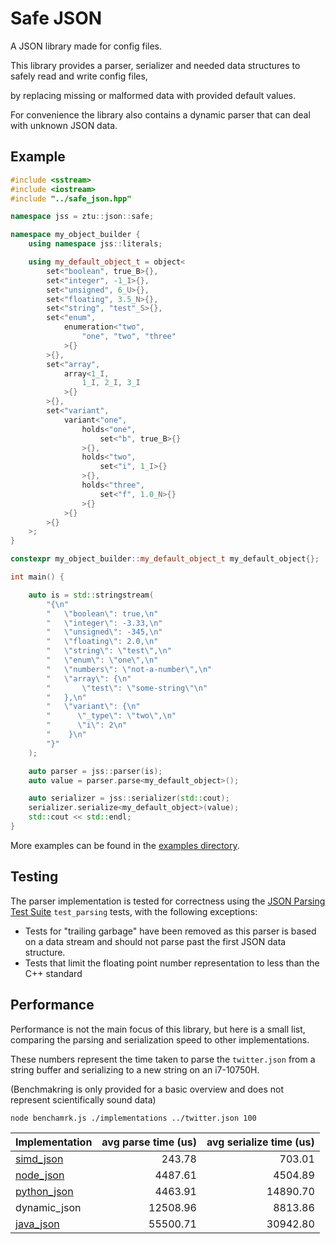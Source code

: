 # Safe JSON

A JSON library made for config files.

This library provides a parser, serializer and needed data structures to safely read and write config files,

by replacing missing or malformed data with provided default values.

For convenience the library also contains a dynamic parser that can deal with unknown JSON data.


## Example
```c++
#include <sstream>
#include <iostream>
#include "../safe_json.hpp"

namespace jss = ztu::json::safe;

namespace my_object_builder {
	using namespace jss::literals;

	using my_default_object_t = object<
		set<"boolean", true_B>{},
		set<"integer", -1_I>{},
		set<"unsigned", 6_U>{},
		set<"floating", 3.5_N>{},
		set<"string", "test"_S>{},
		set<"enum",
			enumeration<"two",
				"one", "two", "three"
			>{}
		>{},
		set<"array",
			array<1_I,
				1_I, 2_I, 3_I
			>{}
		>{},
		set<"variant",
			variant<"one",
				holds<"one",
					set<"b", true_B>{}
				>{},
				holds<"two",
					set<"i", 1_I>{}
				>{},
				holds<"three",
					set<"f", 1.0_N>{}
				>{}
			>{}
		>{}
	>;
}

constexpr my_object_builder::my_default_object_t my_default_object{};

int main() {

	auto is = std::stringstream(
		"{\n"
		"	\"boolean\": true,\n"
		"	\"integer\": -3.33,\n"
		"	\"unsigned\": -345,\n"
		"	\"floating\": 2.0,\n"
		"	\"string\": \"test\",\n"
		"	\"enum\": \"one\",\n"
		"	\"numbers\": \"not-a-number\",\n"
		"	\"array\": {\n"
		"		\"test\": \"some-string\"\n"
		"	},\n"
		"	\"variant\": {\n"
		"      \"_type\": \"two\",\n"
		"      \"i\": 2\n"
		"    }\n"
		"}"
	);

	auto parser = jss::parser(is);
	auto value = parser.parse<my_default_object>();

	auto serializer = jss::serializer(std::cout);
	serializer.serialize<my_default_object>(value);
	std::cout << std::endl;
}
```
More examples can be found in the [examples directory](examples/).

## Testing
The parser implementation is tested for correctness using the [JSON Parsing Test Suite](https://github.com/nst/JSONTestSuite/tree/master) `test_parsing` tests, with the following exceptions:
* Tests for "trailing garbage" have been removed as this parser is based on a data stream and should not parse past the first JSON data structure.
* Tests that limit the floating point number representation to less than the C++ standard

## Performance
Performance is not the main focus of this library, but here is a small list, comparing the parsing and serialization speed to other implementations.

These numbers represent the time taken to parse the `twitter.json` from a string buffer and serializing to a new string on an i7-10750H.

(Benchmakring is only provided for a basic overview and does not represent scientifically sound data) 

`node benchamrk.js ./implementations ../twitter.json 100`

| Implementation | avg parse time (us) | avg serialize time (us) |
| -------------- | ----------------:| ---------------------:|
| [simd_json](https://github.com/simdjson/simdjson) | 243.78 | 703.01 | 
| [node_json](https://developer.mozilla.org/en-US/docs/Web/JavaScript/Reference/Global_Objects/JSON/parse) | 4487.61 | 4504.89 |
| [python_json](https://docs.python.org/3/library/json.html) | 4463.91 | 14890.70|
| dynamic_json | 12508.96 | 8813.86 |
| [java_json](https://github.com/stleary/JSON-java) | 55500.71 | 30942.80 |




